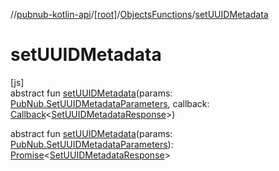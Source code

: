 //[pubnub-kotlin-api](../../../index.md)/[[root]](../index.md)/[ObjectsFunctions](index.md)/[setUUIDMetadata](set-u-u-i-d-metadata.md)

# setUUIDMetadata

[js]\
abstract fun [setUUIDMetadata](set-u-u-i-d-metadata.md)(params: [PubNub.SetUUIDMetadataParameters](../-pub-nub/-set-u-u-i-d-metadata-parameters/index.md), callback: [Callback](../-callback/index.md)&lt;[SetUUIDMetadataResponse](../-set-u-u-i-d-metadata-response/index.md)&gt;)

abstract fun [setUUIDMetadata](set-u-u-i-d-metadata.md)(params: [PubNub.SetUUIDMetadataParameters](../-pub-nub/-set-u-u-i-d-metadata-parameters/index.md)): [Promise](https://kotlinlang.org/api/latest/jvm/stdlib/kotlin-stdlib/kotlin.js/-promise/index.html)&lt;[SetUUIDMetadataResponse](../-set-u-u-i-d-metadata-response/index.md)&gt;
